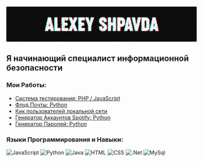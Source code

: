 [![Header](https://github.com/AlexeyShpavda/alexeyshpavda/blob/master/assets/header.png)](https://github.com/KaliSecurityMax)

## Я начинающий специалист информационной безопасности

### Мои Работы:
<!-- GITHUB:START -->
- [Система тестирования: PHP / JavaScript](https://github.com/KaliSecurityMax/ExamenSystem)
- [Флуд Почты: Python](https://github.com/KaliSecurityMax/EmailFlood)
- [Кик пользователей локальной сети](https://github.com/KaliSecurityMax/WI-FI-KickUsers)
- [Генератор Аккаунтов Spotify: Python](https://github.com/KaliSecurityMax/Spotify-Generator-Account)
- [Генератор Паролей: Python](https://www.youtube.com/watch?v=_k9Xu61XlVE)
<!-- YOUTUBE:END -->

### Языки Программирования и Навыки:
![JavaScript](https://img.shields.io/badge/-JavaScript-090909?style=for-the-badge&logo=JavaScript&logoColor=E9D54D)
![Python](https://img.shields.io/badge/-Python-090909?style=for-the-badge&logo=Python&logoColor=00648B)
![Java](https://img.shields.io/badge/-Java-090909?style=for-the-badge&logo=Java&logoColor=ffc000)
![HTML](https://img.shields.io/badge/-HTML-090909?style=for-the-badge&logo=HTML&logoColor=ffffff)
![CSS](https://img.shields.io/badge/-CSS-090909?style=for-the-badge&logo=CSS&logoColor=ffffff)
![.Net](https://img.shields.io/badge/-Framework-090909?style=for-the-badge&logo=.net&logoColor=E5D3FF)
![MySql](https://img.shields.io/badge/-Sql-090909?style=for-the-badge&logo=mysql&logoColor=00648B)

